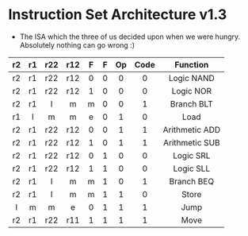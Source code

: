 # Instruction Set Architecture v1.3

- The ISA which the three of us decided upon when we were hungry. Absolutely nothing can go wrong :)

|r2|r1|r22|r12|F|F|Op|Code|Function|
|:-:|:-:|:-:|:-:|:-:|:-:|:-:|:-:|:-:|
|r2|r1|r22|r12|0|0|0|0|Logic NAND|
|r2|r1|r22|r12|1|0|0|0|Logic NOR|
|r2|r1|I|m|m|0|0|1|Branch BLT|
|r1|I|m|m|e|0|1|0|Load|
|r2|r1|r22|r12|0|0|1|1|Arithmetic ADD|
|r2|r1|r22|r12|1|0|1|1|Arithmetic SUB|
|r2|r1|r22|r12|0|1|0|0|Logic SRL|
|r2|r1|r22|r12|1|1|0|0|Logic SLL|
|r2|r1|I|m|m|1|0|1|Branch BEQ|
|r2|r1|I|m|m|1|1|0|Store|
|I|m|m|e|0|1|1|1|Jump|
|r2|r1|r22|r11|1|1|1|1|Move|
